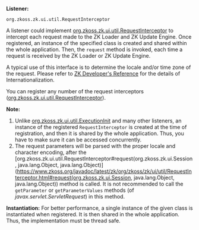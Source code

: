 **Listener:**

`org.zkoss.zk.ui.util.RequestInterceptor`

A listener could implement
[org.zkoss.zk.ui.util.RequestInterceptor](https://www.zkoss.org/javadoc/latest/zk/org/zkoss/zk/ui/util/RequestInterceptor.html)
to intercept each request made to the ZK Loader and ZK Update Engine.
Once registered, an instance of the specified class is created and
shared within the whole application. Then, the `request` method is
invoked, each time a request is received by the ZK Loader or ZK Update
Engine.

A typical use of this interface is to determine the locale and/or time
zone of the request. Please refer to [ZK Developer's Reference]({{site.baseurl}}/zk_dev_ref/internationalization/internationalization) for
the details of Internationalization.

You can register any number of the request interceptors
([org.zkoss.zk.ui.util.RequestInterceptor](https://www.zkoss.org/javadoc/latest/zk/org/zkoss/zk/ui/util/RequestInterceptor.html)).

**Note:**

1.  Unlike
    [org.zkoss.zk.ui.util.ExecutionInit](https://www.zkoss.org/javadoc/latest/zk/org/zkoss/zk/ui/util/ExecutionInit.html)
    and many other listeners, an instance of the registered
    `RequestInterceptor` is created at the time of registration, and
    then it is shared by the whole application. Thus, you have to make
    sure it can be accessed concurrently.
2.  The request parameters will be parsed with the proper locale and
    character encoding, after the
    [org.zkoss.zk.ui.util.RequestInterceptor#request(org.zkoss.zk.ui.Session, java.lang.Object, java.lang.Object)](https://www.zkoss.org/javadoc/latest/zk/org/zkoss/zk/ui/util/RequestInterceptor.html#request(org.zkoss.zk.ui.Session, java.lang.Object, java.lang.Object))
    method is called. It is not recommended to call the `getParameter`
    or `getParameterValues` methods (of *javax.servlet.ServletRequest*)
    in this method.

**Instantiation:** For better performance, a single instance of the
given class is instantiated when registered. It is then shared in the
whole application. Thus, the implementation must be thread safe.
